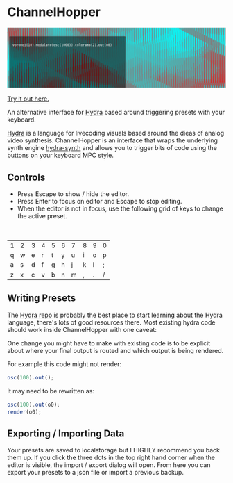 # ChannelHopper

![ChannelHopper Screenshot](./screenshot.png)

[Try it out here.](https://channelhopper.ch1p.net/)

An alternative interface for [Hydra](https://github.com/ojack/hydra) based around triggering presets with your keyboard.

[Hydra](https://github.com/ojack/hydra) is a language for livecoding visuals based around the dieas of analog video synthesis. ChannelHopper is an interface that wraps the underlying synth engine [hydra-synth](https://github.com/ojack/hydra-synth) and allows you to trigger bits of code using the buttons on your keyboard MPC style.

## Controls

- Press Escape to show / hide the editor.
- Press Enter to focus on editor and Escape to stop editing.
- When the editor is not in focus, use the following grid of keys to change the active preset.
<br>
<br>
<table style="margin: auto">
<tr><td>1</td><td>2</td><td>3</td><td>4</td><td>5</td><td>6</td><td>7</td><td>8</td><td>9</td><td>0</td></tr>
<tr><td>q</td><td>w</td><td>e</td><td>r</td><td>t</td><td>y</td><td>u</td><td>i</td><td>o</td><td>p</td></tr>
<tr><td>a</td><td>s</td><td>d</td><td>f</td><td>g</td><td>h</td><td>j</td><td>k</td><td>l</td><td>;</td></tr>
<tr><td>z</td><td>x</td><td>c</td><td>v</td><td>b</td><td>n</td><td>m</td><td>,</td><td>.</td><td>/</td></tr>
</table>

## Writing Presets

The [Hydra repo](https://github.com/ojack/hydra) is probably the best place to start learning about the Hydra language, there's lots of good resources there. Most existing hydra code should work inside ChannelHopper with one caveat:

One change you might have to make with existing code is to be explicit about where your final output is routed and which output is being rendered.

For example this code might not render:

```javascript
osc(100).out();
```

It may need to be rewritten as:

```javascript
osc(100).out(o0);
render(o0);
```

## Exporting / Importing Data

Your presets are saved to localstorage but I HIGHLY recommend you back them up. If you click the three dots in the top right hand corner when the editor is visible, the import / export dialog will open. From here you can export your presets to a json file or import a previous backup.
